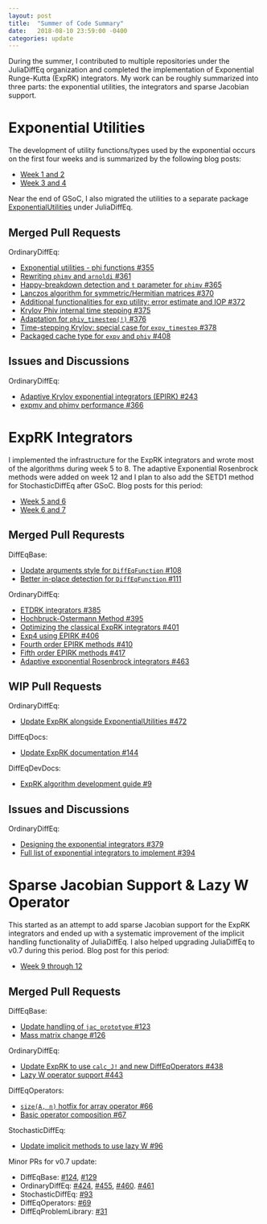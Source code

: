 ```yaml
---
layout: post
title:  "Summer of Code Summary"
date:   2018-08-10 23:59:00 -0400
categories: update
---
```


During the summer, I contributed to multiple repositories under the JuliaDiffEq organization and completed the implementation of Exponential Runge-Kutta (ExpRK) integrators. My work can be roughly summarized into three parts: the exponential utilities, the integrators and sparse Jacobian support.

# Exponential Utilities

The development of utility functions/types used by the exponential occurs on the first four weeks and is summarized by the following blog posts:

- [Week 1 and 2](https://mseeker1340.github.io/update/2018/05/28/week-1-and-2.html)
- [Week 3 and 4](https://mseeker1340.github.io/update/2018/06/10/week-3-and-4.html)

Near the end of GSoC, I also migrated the utilities to a separate package [ExponentialUtilities](https://github.com/JuliaDiffEq/ExponentialUtilities.jl) under JuliaDiffEq.

## Merged Pull Requests

OrdinaryDiffEq:

- [Exponential utilities - phi functions #355](https://github.com/JuliaDiffEq/OrdinaryDiffEq.jl/pull/355)
- [Rewriting `phimv` and `arnoldi` #361](https://github.com/JuliaDiffEq/OrdinaryDiffEq.jl/pull/361)
- [Happy-breakdown detection and `t` parameter for `phimv` #365](https://github.com/JuliaDiffEq/OrdinaryDiffEq.jl/pull/365)
- [Lanczos algorithm for symmetric/Hermitian matrices #370](https://github.com/JuliaDiffEq/OrdinaryDiffEq.jl/pull/370)
- [Additional functionalities for exp utility: error estimate and IOP #372](https://github.com/JuliaDiffEq/OrdinaryDiffEq.jl/pull/372)
- [Krylov Phiv internal time stepping #375](https://github.com/JuliaDiffEq/OrdinaryDiffEq.jl/pull/375)
- [Adaptation for `phiv_timestep(!)` #376](https://github.com/JuliaDiffEq/OrdinaryDiffEq.jl/pull/376)
- [Time-stepping Krylov: special case for `expv_timestep` #378](https://github.com/JuliaDiffEq/OrdinaryDiffEq.jl/pull/378)
- [Packaged cache type for `expv` and `phiv` #408](https://github.com/JuliaDiffEq/OrdinaryDiffEq.jl/pull/408)

## Issues and Discussions

OrdinaryDiffEq:

- [Adaptive Krylov exponential integrators (EPIRK) #243](https://github.com/JuliaDiffEq/OrdinaryDiffEq.jl/issues/243)
- [expmv and phimv performance #366](https://github.com/JuliaDiffEq/OrdinaryDiffEq.jl/issues/366)

# ExpRK Integrators

I implemented the infrastructure for the ExpRK integrators and wrote most of the algorithms during week 5 to 8. The adaptive Exponential Rosenbrock methods were added on week 12 and I plan to also add the SETD1 method for StochasticDiffEq after GSoC. Blog posts for this period:

- [Week 5 and 6](https://mseeker1340.github.io/update/2018/06/25/week-5-and-6.html)
- [Week 6 and 7](https://mseeker1340.github.io/update/2018/07/09/week-7-and-8.html)

## Merged Pull Requrests

DiffEqBase:

- [Update arguments style for `DiffEqFunction` #108](https://github.com/JuliaDiffEq/DiffEqBase.jl/pull/108)
- [Better in-place detection for `DiffEqFunction` #111](https://github.com/JuliaDiffEq/DiffEqBase.jl/pull/111)

OrdinaryDiffEq:

- [ETDRK integrators #385](https://github.com/JuliaDiffEq/OrdinaryDiffEq.jl/pull/385)
- [Hochbruck-Ostermann Method #395](https://github.com/JuliaDiffEq/OrdinaryDiffEq.jl/pull/395)
- [Optimizing the classical ExpRK integrators #401](https://github.com/JuliaDiffEq/OrdinaryDiffEq.jl/pull/401)
- [Exp4 using EPIRK #406](https://github.com/JuliaDiffEq/OrdinaryDiffEq.jl/pull/406)
- [Fourth order EPIRK methods #410](https://github.com/JuliaDiffEq/OrdinaryDiffEq.jl/pull/410)
- [Fifth order EPIRK methods #417](https://github.com/JuliaDiffEq/OrdinaryDiffEq.jl/pull/417)
- [Adaptive exponential Rosenbrock integrators #463](https://github.com/JuliaDiffEq/OrdinaryDiffEq.jl/pull/463)

## WIP Pull Requests

OrdinaryDiffEq:

- [Update ExpRK alongside ExponentialUtilities #472](https://github.com/JuliaDiffEq/OrdinaryDiffEq.jl/pull/472)

DiffEqDocs:

- [Update ExpRK documentation #144](https://github.com/JuliaDiffEq/DiffEqDocs.jl/pull/144)

DiffEqDevDocs:

- [ExpRK algorithm development guide #9](https://github.com/JuliaDiffEq/DiffEqDevDocs.jl/pull/9)

## Issues and Discussions

OrdinaryDiffEq:

- [Designing the exponential integrators #379](https://github.com/JuliaDiffEq/OrdinaryDiffEq.jl/issues/379)
- [Full list of exponential integrators to implement #394](https://github.com/JuliaDiffEq/OrdinaryDiffEq.jl/issues/394)

# Sparse Jacobian Support & Lazy W Operator

This started as an attempt to add sparse Jacobian support for the ExpRK integrators and ended up with a systematic improvement of the implicit handling functionality of JuliaDiffEq. I also helped upgrading JuliaDiffEq to v0.7 during this period. Blog post for this period:

- [Week 9 through 12](https://mseeker1340.github.io/update/2018/08/06/week-9-through-12.html)

## Merged Pull Requests

DiffEqBase:

- [Update handling of `jac_prototype` #123](https://github.com/JuliaDiffEq/DiffEqBase.jl/pull/123)
- [Mass matrix change #126](https://github.com/JuliaDiffEq/DiffEqBase.jl/pull/126)

OrdinaryDiffEq:

- [Update ExpRK to use `calc_J!` and new DiffEqOperators #438](https://github.com/JuliaDiffEq/OrdinaryDiffEq.jl/pull/438)
- [Lazy W operator support #443](https://github.com/JuliaDiffEq/OrdinaryDiffEq.jl/pull/443)

DiffEqOperators:

- [`size(A, n)` hotfix for array operator #66](https://github.com/JuliaDiffEq/DiffEqOperators.jl/pull/66)
- [Basic operator composition #67](https://github.com/JuliaDiffEq/DiffEqOperators.jl/pull/67)

StochasticDiffEq:

- [Update implicit methods to use lazy W #96](https://github.com/JuliaDiffEq/StochasticDiffEq.jl/pull/96)

Minor PRs for v0.7 update:

- DiffEqBase: [#124](https://github.com/JuliaDiffEq/DiffEqBase.jl/pull/124), [#129](https://github.com/JuliaDiffEq/DiffEqBase.jl/pull/129)
- OrdinaryDiffEq: [#424](https://github.com/JuliaDiffEq/OrdinaryDiffEq.jl/pull/424), [#455](https://github.com/JuliaDiffEq/OrdinaryDiffEq.jl/pull/455), [#460](https://github.com/JuliaDiffEq/OrdinaryDiffEq.jl/pull/460). [#461](https://github.com/JuliaDiffEq/OrdinaryDiffEq.jl/pull/461)
- StochasticDiffEq: [#93](https://github.com/JuliaDiffEq/StochasticDiffEq.jl/pull/93)
- DiffEqOperators: [#69](https://github.com/JuliaDiffEq/DiffEqOperators.jl/pull/69)
- DiffEqProblemLibrary: [#31](https://github.com/JuliaDiffEq/DiffEqProblemLibrary.jl/pull/31)

